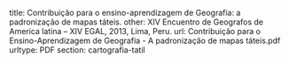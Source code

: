 title: Contribuição para o ensino-aprendizagem de Geografia: a padronização de mapas táteis.
other: XIV Encuentro de Geografos de America latina – XIV EGAL, 2013, Lima, Peru.
url: Contribuição para o Ensino-Aprendizagem de Geografia - A padronização de mapas táteis.pdf
urltype: PDF
section: cartografia-tatil

